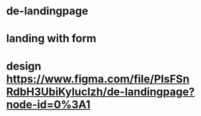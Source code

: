 # de-landingpage
# landing with form 
# design https://www.figma.com/file/PIsFSnRdbH3UbiKyluclzh/de-landingpage?node-id=0%3A1
